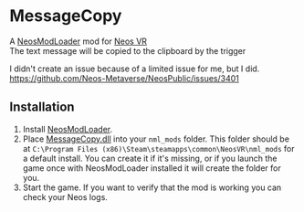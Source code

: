 # MessageCopy

A [NeosModLoader](https://github.com/zkxs/NeosModLoader) mod for [Neos VR](https://neos.com/)  
The text message will be copied to the clipboard by the trigger

I didn't create an issue because of a limited issue for me, but I did.
https://github.com/Neos-Metaverse/NeosPublic/issues/3401

## Installation
1. Install [NeosModLoader](https://github.com/zkxs/NeosModLoader).
1. Place [MessageCopy.dll](https://github.com/rassi0429/MessageCopy/releases/latest/download/MessageCopy.dll) into your `nml_mods` folder. This folder should be at `C:\Program Files (x86)\Steam\steamapps\common\NeosVR\nml_mods` for a default install. You can create it if it's missing, or if you launch the game once with NeosModLoader installed it will create the folder for you.
1. Start the game. If you want to verify that the mod is working you can check your Neos logs.
